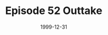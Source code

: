 ---
layout: podcast
title: Episode 52 Outtake
number: 52o
subtitle: 
summary: 
date: 1999-12-31
location: https://dl.dropboxusercontent.com/s/b410n9pnj49kqip/watir_podcast_52_o.mp3?dl=0
size: 8,722,131
duration: 9:05
---